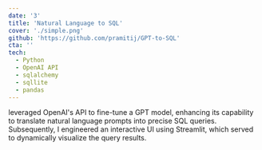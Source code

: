 ```yaml
---
date: '3'
title: 'Natural Language to SQL'
cover: './simple.png'
github: 'https://github.com/pramitij/GPT-to-SQL'
cta: ''
tech:
  - Python
  - OpenAI API
  - sqlalchemy
  - sqllite
  - pandas
---
```


leveraged OpenAI's API to fine-tune a GPT model, enhancing its capability to translate natural language prompts into precise SQL queries. Subsequently, I engineered an interactive UI using Streamlit, which served to dynamically visualize the query results.
